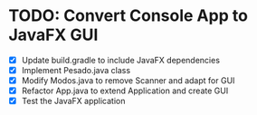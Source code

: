 # TODO: Convert Console App to JavaFX GUI

- [x] Update build.gradle to include JavaFX dependencies
- [x] Implement Pesado.java class
- [x] Modify Modos.java to remove Scanner and adapt for GUI
- [x] Refactor App.java to extend Application and create GUI
- [x] Test the JavaFX application
